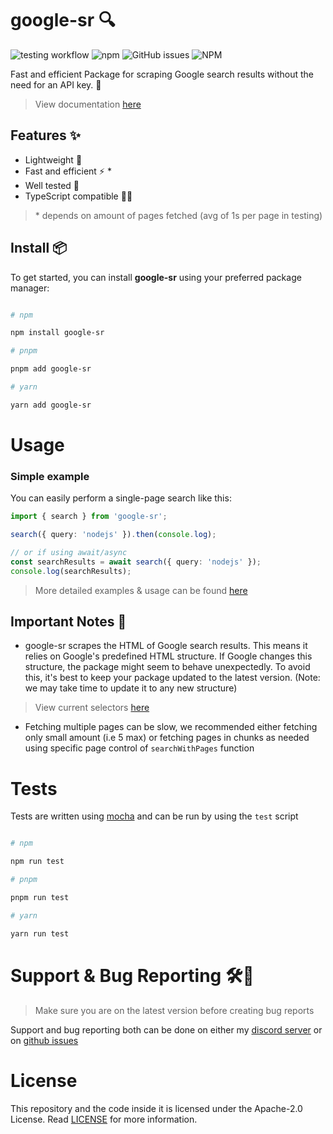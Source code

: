 # google-sr 🔍

![testing workflow](https://github.com/typicalninja493/google-sr/actions/workflows/tests.yml/badge.svg)
![npm](https://img.shields.io/npm/dw/google-sr)
![GitHub issues](https://img.shields.io/github/issues/typicalninja493/google-sr)
![NPM](https://img.shields.io/npm/l/google-sr)

Fast and efficient Package for scraping Google search results without the need for an API key. 🚀

> View documentation [here](https://typicalninja493.github.io/google-sr/)

## Features ✨

* Lightweight 💨
* Fast and efficient ⚡️ *
* Well tested 🔄
* TypeScript compatible 🧑‍💻

> \* depends on amount of pages fetched (avg of 1s per page in testing)
## Install 📦

To get started, you can install **google-sr** using your preferred package manager:

```bash

# npm

npm install google-sr

# pnpm 

pnpm add google-sr

# yarn

yarn add google-sr

```

# Usage

### Simple example

You can easily perform a single-page search like this:

```ts
import { search } from 'google-sr';

search({ query: 'nodejs' }).then(console.log);

// or if using await/async
const searchResults = await search({ query: 'nodejs' });
console.log(searchResults);
```

> More detailed examples & usage can be found [here](https://typicalninja493.github.io/google-sr#usage)


## Important Notes 🚨

* google-sr scrapes the HTML of Google search results. This means it relies on Google's predefined HTML structure. If Google changes this structure, the package might seem to behave unexpectedly. To avoid this, it's best to keep your package updated to the latest version. (Note: we may take time to update it to any new structure)


> View current selectors [here](https://typicalninja493.github.io/google-sr/selectors)

* Fetching multiple pages can be slow, we recommended either fetching only small amount (i.e 5 max) or fetching pages in chunks as needed using specific page control of `searchWithPages` function 

# Tests

Tests are written using [mocha](https://mochajs.org/) and can be run by using the `test` script

```bash

# npm

npm run test

# pnpm 

pnpm run test

# yarn

yarn run test

```

# Support & Bug Reporting 🛠️🐞

> Make sure you are on the latest version before creating bug reports

Support and bug reporting both can be done on either my [discord server](https://discord.gg/9s52pz6nWX) or on [github issues](https://github.com/typicalninja493/google-sr/issues)

# License

This repository and the code inside it is licensed under the Apache-2.0 License. Read [LICENSE](./LICENSE) for more information.